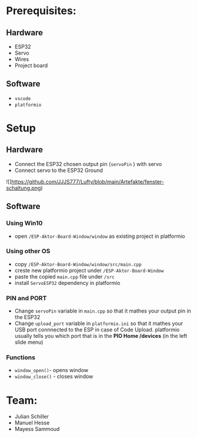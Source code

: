 # Prerequisites:
## Hardware
* ESP32
* Servo 
* Wires
* Project board
## Software
* ```vscode```
* ```platformio```


# Setup

## Hardware
* Connect the ESP32 chosen output pin (```servoPin``` ) with servo
* Connect servo to the ESP32 Ground

![]https://github.com/JJJS777/Lufty/blob/main/Artefakte/fenster-schaltung.png)



## Software
### Using Win10
* open ```/ESP-Aktor-Board-Window/window``` as existing project in platformio
### Using other OS
* copy ```/ESP-Aktor-Board-Window/window/src/main.cpp``` 
* creste new platformio project under ```/ESP-Aktor-Board-Window``` 
* paste the copied ```main.cpp``` file under ```/src``` 
* install ```ServoESP32``` dependency in platformio
### PIN and PORT
* Change ```servoPin``` variable in ```main.cpp``` so that it mathes your output pin in the ESP32
* Change ```upload_port``` variable in ```platformio.ini``` so that it mathes your USB port connnected to the ESP in case of Code Upload. platformio usually tells you which port that is in the **PIO Home /devices** (in the left slide menu)
### Functions
* ```window_open()```- opens window
* ```window_close()``` - closes window

# Team:
* Julian Schiller
* Manuel Hesse
* Mayess Sammoud

